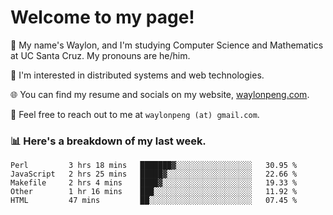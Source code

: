 # Welcome to my page! 

👋 My name's Waylon, and I'm studying Computer Science and Mathematics at UC Santa Cruz. My pronouns are he/him. 

💭 I'm interested in distributed systems and web technologies.

🌐 You can find my resume and socials on my website, [waylonpeng.com](https://www.waylonpeng.com).

📧 Feel free to reach out to me at `waylonpeng (at) gmail.com`.

### 📊 Here's a breakdown of my last week.

<!--START_SECTION:waka-->
```text
Perl         3 hrs 18 mins   ███████▓░░░░░░░░░░░░░░░░░   30.95 % 
JavaScript   2 hrs 25 mins   █████▓░░░░░░░░░░░░░░░░░░░   22.66 % 
Makefile     2 hrs 4 mins    ████▓░░░░░░░░░░░░░░░░░░░░   19.33 % 
Other        1 hr 16 mins    ███░░░░░░░░░░░░░░░░░░░░░░   11.92 % 
HTML         47 mins         ██░░░░░░░░░░░░░░░░░░░░░░░   07.45 % 
```
<!--END_SECTION:waka-->
